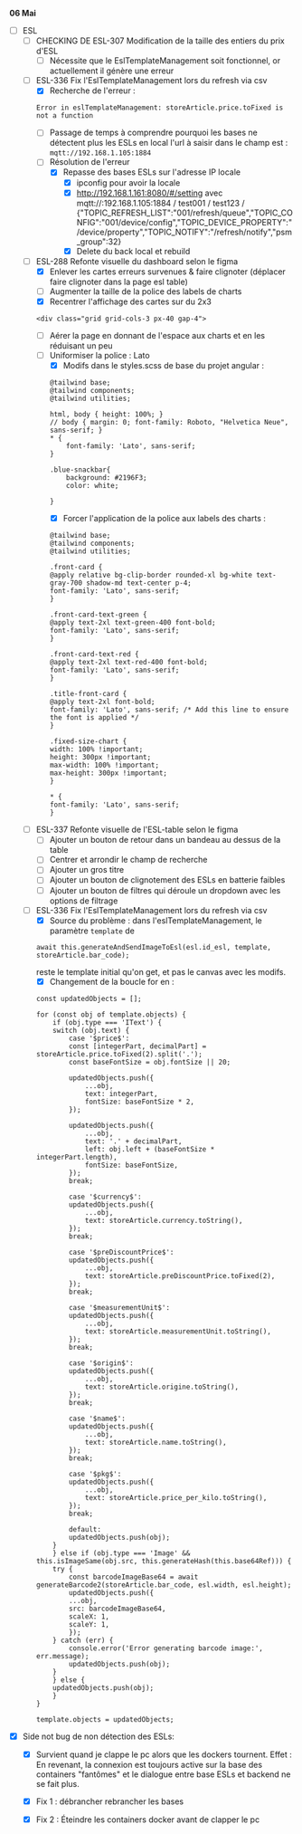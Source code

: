 **06 Mai**
- [ ] ESL
    - [ ] CHECKING DE ESL-307 Modification de la taille des entiers du prix d'ESL
        - [ ] Nécessite que le EslTemplateManagement soit fonctionnel, or actuellement il génère une erreur
    - [ ] ESL-336 Fix l'EslTemplateManagement lors du refresh via csv
        - [x] Recherche de l'erreur : 
        ```
        Error in eslTemplateManagement: storeArticle.price.toFixed is not a function
        ```
        - [ ] Passage de temps à comprendre pourquoi les bases ne détectent plus les ESLs en local
        l'url à saisir dans le champ est  :
        ```mqtt://192.168.1.105:1884```
        - [ ] Résolution de l'erreur
            - [x] Repasse des bases ESLs sur l'adresse IP locale
                - [x] ipconfig pour avoir la locale
                - [x] http://192.168.1.161:8080/#/setting avec mqtt://:192.168.1.105:1884 / test001 / test123 / {"TOPIC_REFRESH_LIST":"001/refresh/queue","TOPIC_CONFIG":"001/device/config","TOPIC_DEVICE_PROPERTY":"/device/property","TOPIC_NOTIFY":"/refresh/notify","psm_group":32}
                - [x] Delete du back local et rebuild
    - [ ] ESL-288 Refonte visuelle du dashboard selon le figma
        - [x] Enlever les cartes erreurs survenues & faire clignoter (déplacer faire clignoter dans la page esl table)
        - [ ] Augmenter la taille de la police des labels de charts
        - [x] Recentrer l'affichage des cartes sur du 2x3
        ```
        <div class="grid grid-cols-3 px-40 gap-4">
        ```
        - [ ] Aérer la page en donnant de l'espace aux charts et en les réduisant un peu
        - [ ] Uniformiser la police : Lato
            - [x] Modifs dans le styles.scss de base du projet angular : 
            ```
            @tailwind base;
            @tailwind components;
            @tailwind utilities;

            html, body { height: 100%; }
            // body { margin: 0; font-family: Roboto, "Helvetica Neue", sans-serif; }
            * {
                font-family: 'Lato', sans-serif;
            }
            
            .blue-snackbar{
                background: #2196F3;
                color: white;

            }
            ```
            - [x] Forcer l'application de la police aux labels des charts : 
            ```
            @tailwind base;
            @tailwind components;
            @tailwind utilities;

            .front-card {
            @apply relative bg-clip-border rounded-xl bg-white text-gray-700 shadow-md text-center p-4;
            font-family: 'Lato', sans-serif;
            }

            .front-card-text-green {
            @apply text-2xl text-green-400 font-bold;
            font-family: 'Lato', sans-serif;
            }

            .front-card-text-red {
            @apply text-2xl text-red-400 font-bold;
            font-family: 'Lato', sans-serif;
            }

            .title-front-card {
            @apply text-2xl font-bold;
            font-family: 'Lato', sans-serif; /* Add this line to ensure the font is applied */
            }

            .fixed-size-chart {
            width: 100% !important;
            height: 300px !important;
            max-width: 100% !important;
            max-height: 300px !important;
            }

            * {
            font-family: 'Lato', sans-serif;
            }
            ```
    - [ ] ESL-337 Refonte visuelle de l'ESL-table selon le figma
        - [ ] Ajouter un bouton de retour dans un bandeau au dessus de la table
        - [ ] Centrer et arrondir le champ de recherche
        - [ ] Ajouter un gros titre
        - [ ] Ajouter un bouton de clignotement des ESLs en batterie faibles
        - [ ] Ajouter un bouton de filtres qui déroule un dropdown avec les options de filtrage
    - [ ] ESL-336 Fix l'EslTemplateManagement lors du refresh via csv
        - [x] Source du problème : dans l'eslTemplateManagement, le paramètre ```template``` de 
        ```
        await this.generateAndSendImageToEsl(esl.id_esl, template, storeArticle.bar_code);
        ```
        reste le template initial qu'on get, et pas le canvas avec les modifs.
        - [x] Changement de la boucle for en : 
        ```
        const updatedObjects = [];

        for (const obj of template.objects) {
            if (obj.type === 'IText') {
            switch (obj.text) {
                case '$price$':
                const [integerPart, decimalPart] = storeArticle.price.toFixed(2).split('.');
                const baseFontSize = obj.fontSize || 20;

                updatedObjects.push({
                    ...obj,
                    text: integerPart,
                    fontSize: baseFontSize * 2,
                });

                updatedObjects.push({
                    ...obj,
                    text: '.' + decimalPart,
                    left: obj.left + (baseFontSize * integerPart.length), 
                    fontSize: baseFontSize,
                });
                break;

                case '$currency$':
                updatedObjects.push({
                    ...obj,
                    text: storeArticle.currency.toString(),
                });
                break;

                case '$preDiscountPrice$':
                updatedObjects.push({
                    ...obj,
                    text: storeArticle.preDiscountPrice.toFixed(2),
                });
                break;

                case '$measurementUnit$':
                updatedObjects.push({
                    ...obj,
                    text: storeArticle.measurementUnit.toString(),
                });
                break;

                case '$origin$':
                updatedObjects.push({
                    ...obj,
                    text: storeArticle.origine.toString(),
                });
                break;

                case '$name$':
                updatedObjects.push({
                    ...obj,
                    text: storeArticle.name.toString(),
                });
                break;

                case '$pkg$':
                updatedObjects.push({
                    ...obj,
                    text: storeArticle.price_per_kilo.toString(),
                });
                break;

                default:
                updatedObjects.push(obj);
            }
            } else if (obj.type === 'Image' && this.isImageSame(obj.src, this.generateHash(this.base64Ref))) {
            try {
                const barcodeImageBase64 = await generateBarcode2(storeArticle.bar_code, esl.width, esl.height);
                updatedObjects.push({
                ...obj,
                src: barcodeImageBase64,
                scaleX: 1,
                scaleY: 1,
                });
            } catch (err) {
                console.error('Error generating barcode image:', err.message);
                updatedObjects.push(obj); 
            }
            } else {
            updatedObjects.push(obj); 
            }
        }

        template.objects = updatedObjects;
        ```
* [x] Side not bug de non détection des ESLs:
    - [x] Survient quand je clappe le pc alors que les dockers tournent. Effet : En revenant, la connexion est toujours active sur la base des containers "fantômes" et le dialogue entre base ESLs et backend ne se fait plus.
    - [x] Fix 1 : débrancher rebrancher les bases
    - [x] Fix 2 : Éteindre les containers docker avant de clapper le pc
    